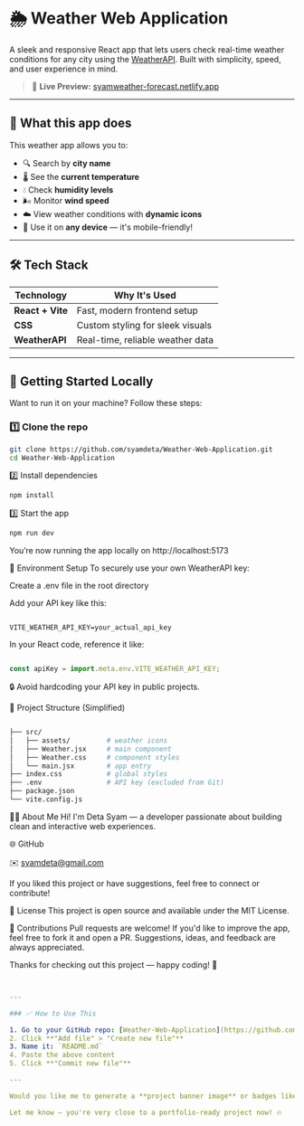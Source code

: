 # 🌦️ Weather Web Application

A sleek and responsive React app that lets users check real-time weather conditions for any city using the [WeatherAPI](https://www.weatherapi.com/). Built with simplicity, speed, and user experience in mind.

> 🔗 **Live Preview:** [syamweather-forecast.netlify.app](https://syamweather-forecast.netlify.app)

---

## 📌 What this app does

This weather app allows you to:

- 🔍 Search by **city name**
- 🌡️ See the **current temperature**
- 💧 Check **humidity levels**
- 🌬️ Monitor **wind speed**
- ☁️ View weather conditions with **dynamic icons**
- 📱 Use it on **any device** — it's mobile-friendly!

---

## 🛠 Tech Stack

| Technology | Why It's Used |
|------------|----------------|
| **React + Vite** | Fast, modern frontend setup |
| **CSS** | Custom styling for sleek visuals |
| **WeatherAPI** | Real-time, reliable weather data |

---

## 🚀 Getting Started Locally

Want to run it on your machine? Follow these steps:

### 1️⃣ Clone the repo

```bash
git clone https://github.com/syamdeta/Weather-Web-Application.git
cd Weather-Web-Application

```
2️⃣ Install dependencies

```bash
npm install

```
3️⃣ Start the app

```bash
npm run dev
```
You’re now running the app locally on http://localhost:5173

🔐 Environment Setup
To securely use your own WeatherAPI key:

Create a .env file in the root directory

Add your API key like this:

```env

VITE_WEATHER_API_KEY=your_actual_api_key
```
In your React code, reference it like:

```js

const apiKey = import.meta.env.VITE_WEATHER_API_KEY;
```
🔒 Avoid hardcoding your API key in public projects.

📁 Project Structure (Simplified)
```bash

├── src/
│   ├── assets/         # weather icons
│   ├── Weather.jsx     # main component
│   ├── Weather.css     # component styles
│   └── main.jsx        # app entry
├── index.css           # global styles
├── .env                # API key (excluded from Git)
├── package.json
└── vite.config.js
```
👨‍💻 About Me
Hi! I'm Deta Syam — a developer passionate about building clean and interactive web experiences.

🌐 GitHub

✉️ syamdeta@gmail.com

If you liked this project or have suggestions, feel free to connect or contribute!

📄 License
This project is open source and available under the MIT License.

🤝 Contributions
Pull requests are welcome! If you'd like to improve the app, feel free to fork it and open a PR. Suggestions, ideas, and feedback are always appreciated.

Thanks for checking out this project — happy coding! 🚀

```yaml


---

### ✅ How to Use This

1. Go to your GitHub repo: [Weather-Web-Application](https://github.com/syamdeta/Weather-Web-Application)
2. Click **"Add file" > "Create new file"**
3. Name it: `README.md`
4. Paste the above content
5. Click **"Commit new file"**

---

Would you like me to generate a **project banner image** or badges like `Built with React` / `Deployed on Netlify` to make it even more attractive?

Let me know — you're very close to a portfolio-ready project now! 🔥
```
